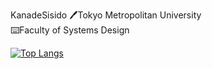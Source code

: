 KanadeSisido
🖊️Tokyo Metropolitan University<br/>
⌨️Faculty of Systems Design

[![Top Langs](https://github-readme-stats.vercel.app/api/top-langs/?username=Kanadesisido&layout=compact&bg_color=0,677EFA,8E54DB&title_color=FFFFFF&text_color=FFFFFF)](https://github.com/Kanadesisido/github-readme-stats)

<!---
KanadeSisido/KanadeSisido is a ✨ special ✨ repository because its `README.md` (this file) appears on your GitHub profile.
You can click the Preview link to take a look at your changes.
--->
